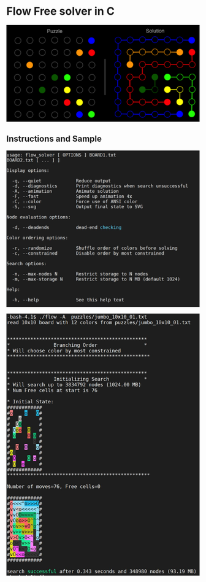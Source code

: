 # Flow Free solver in C
![alt text](https://github.com/mwall-dev/flow_free_solver/blob/master/before-and-after.png)



## Instructions and Sample
![alt text](https://github.com/mwall-dev/flow_free_solver/blob/master/example1.jpg)

![alt text](https://github.com/mwall-dev/flow_free_solver/blob/master/example.jpg)




